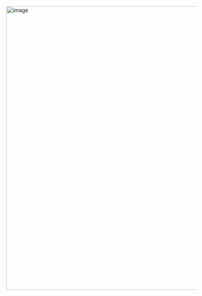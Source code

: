 
<img width="865" height="753" alt="image" src="https://github.com/user-attachments/assets/a2f66571-506b-40b1-b6b5-6d7a60581913" />

